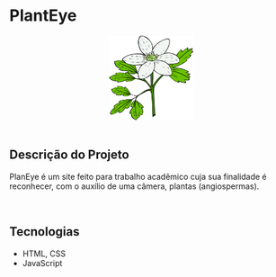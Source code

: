 # PlantEye
<div align="center">
<img src="https://github.com/GabsLima19/PlantEye/blob/main/imagens/logo4.png" height="150px" width="150px">
</div>

<br>

## Descrição do Projeto
PlanEye é um site feito para trabalho acadêmico cuja sua finalidade é reconhecer, com o auxílio de uma câmera, plantas (angiospermas).

<br>

## Tecnologias
- HTML, CSS
- JavaScript

<br>
